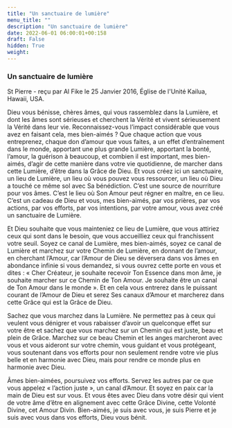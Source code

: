 ```yaml
---
title: "Un sanctuaire de lumière"
menu_title: ""
description: "Un sanctuaire de lumière"
date: 2022-06-01 06:00:01+00:158
draft: False
hidden: True
weight:
---
```

### Un sanctuaire de lumière

St Pierre - reçu par Al Fike le 25 Janvier 2016, Église de l'Unité Kailua, Hawaii, USA.

Dieu vous bénisse, chères âmes, qui vous rassemblez dans la Lumière, et dont les âmes sont sérieuses et cherchent la Vérité et vivent sérieusement la Vérité dans leur vie. Reconnaissez-vous l’impact considérable que vous avez en faisant cela, mes bien-aimés ? Que chaque action que vous entreprenez, chaque don d’amour que vous faites, a un effet d’entraînement dans le monde, apportant une plus grande Lumière, apportant la bonté, l’amour, la guérison à beaucoup, et combien il est important, mes bien-aimés, d’agir de cette manière dans votre vie quotidienne, de marcher dans cette Lumière, d’être dans la Grâce de Dieu. Et vous créez ici un sanctuaire, un lieu de Lumière, un lieu où vous pouvez vous ressourcer, un lieu où Dieu a touché ce même sol avec Sa bénédiction. C’est une source de nourriture pour vos âmes. C’est le lieu où Son Amour peut régner en maître, en ce lieu. C’est un cadeau de Dieu et vous, mes bien-aimés, par vos prières, par vos actions, par vos efforts, par vos intentions, par votre amour, vous avez créé un sanctuaire de Lumière.

Et Dieu souhaite que vous mainteniez ce lieu de Lumière, que vous attiriez ceux qui sont dans le besoin, que vous accueilliez ceux qui franchissent votre seuil. Soyez ce canal de Lumière, mes bien-aimés, soyez ce canal de Lumière et marchez sur votre Chemin de Lumière, en donnant de l’amour, en cherchant l’Amour, car l’Amour de Dieu se déversera dans vos âmes en abondance infinie si vous demandez, si vous ouvrez cette porte en vous et dites : « Cher Créateur, je souhaite recevoir Ton Essence dans mon âme, je souhaite marcher sur ce Chemin de Ton Amour. Je souhaite être un canal de Ton Amour dans le monde ». Et en cela vous entrerez dans le puissant courant de l’Amour de Dieu et serez Ses canaux d’Amour et marcherez dans cette Grâce qui est la Grâce de Dieu.

Sachez que vous marchez dans la Lumière. Ne permettez pas à ceux qui veulent vous dénigrer et vous rabaisser d’avoir un quelconque effet sur votre être et sachez que vous marchez sur un Chemin qui est juste, beau et plein de Grâce. Marchez sur ce beau Chemin et les anges marcheront avec vous et vous aideront sur votre chemin, vous guidant et vous protégeant, vous soutenant dans vos efforts pour non seulement rendre votre vie plus belle et en harmonie avec Dieu, mais pour rendre ce monde plus en harmonie avec Dieu.

Âmes bien-aimées, poursuivez vos efforts. Servez les autres par ce que vous appelez « l’action juste », un canal d’Amour. Et soyez en paix car la main de Dieu est sur vous. Et vous êtes avec Dieu dans votre désir qui vient de votre âme d’être en alignement avec cette Grâce Divine, cette Volonté Divine, cet Amour Divin. Bien-aimés, je suis avec vous, je suis Pierre et je suis avec vous dans vos efforts, Dieu vous bénit.
